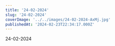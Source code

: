 ```yaml
---
title: '24-02-2024'
slug: '24-02-2024'
coverImage: '../../images/24-02-2024-AxMj.jpg'
publishedAt: '2024-02-23T22:34:17.000Z'
---
```


24-02-2024